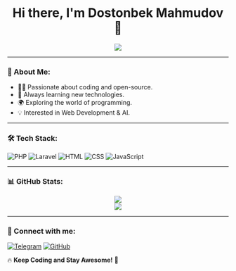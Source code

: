 <h1 align="center">Hi there, I'm Dostonbek Mahmudov 👋</h1>

<p align="center">
  <img src="https://readme-typing-svg.herokuapp.com?font=Fira+Code&weight=600&size=22&duration=3000&pause=1000&color=F7B93E&center=true&vCenter=true&random=false&width=500&height=50&lines=Welcome+to+my+GitHub!;!;Always+learning+new+things!;Open-source+enthusiast!;Follow+me+for+cool+projects!">
</p>

---

### 🚀 About Me:
- 🧑‍💻 Passionate about coding and open-source.
- 🎯 Always learning new technologies.
- 🌍 Exploring the world of programming.
- 💡 Interested in Web Development & AI.

---

### 🛠 Tech Stack:
![PHP](https://img.shields.io/badge/PHP-%23777BB4.svg?style=for-the-badge&logo=php&logoColor=white)
![Laravel](https://img.shields.io/badge/Laravel-%23FF2D20.svg?style=for-the-badge&logo=laravel&logoColor=white)
![HTML](https://img.shields.io/badge/HTML5-%23E34F26.svg?style=for-the-badge&logo=html5&logoColor=white)
![CSS](https://img.shields.io/badge/CSS3-%231572B6.svg?style=for-the-badge&logo=css3&logoColor=white)
![JavaScript](https://img.shields.io/badge/JavaScript-%23F7DF1E.svg?style=for-the-badge&logo=javascript&logoColor=black)


---

### 📊 GitHub Stats:
<p align="center">
  <img src="https://github-readme-stats.vercel.app/api?username=Dostonbek-coder&show_icons=true&theme=radical&count_private=true">
  <br>
  <img src="https://github-readme-streak-stats.herokuapp.com/?user=Dostonbek-coder&theme=radical">
</p>

---

### 🤝 Connect with me:
[![Telegram](https://img.shields.io/badge/Telegram-2CA5E0?style=for-the-badge&logo=telegram&logoColor=white)](https://t.me/@makhmudoff_o8)
[![GitHub](https://img.shields.io/badge/GitHub-100000?style=for-the-badge&logo=github&logoColor=white)](https://github.com/Dostonbek-coder)

🔥 **Keep Coding and Stay Awesome!** 🚀
